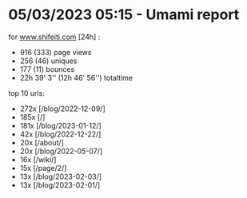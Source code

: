 # 05/03/2023 05:15 - Umami report
for www.shifeiti.com [24h] :

 - 916 (333) page views
 - 256 (46) uniques
 - 177 (11) bounces
 - 22h 39' 3'' (12h 46' 56'') totaltime


top 10 urls:
 - 272x [/blog/2022-12-09/]
 - 185x [/]
 - 181x [/blog/2023-01-12/]
 - 42x [/blog/2022-12-22/]
 - 20x [/about/]
 - 20x [/blog/2022-05-07/]
 - 16x [/wiki/]
 - 15x [/page/2/]
 - 13x [/blog/2023-02-03/]
 - 13x [/blog/2023-02-01/]


